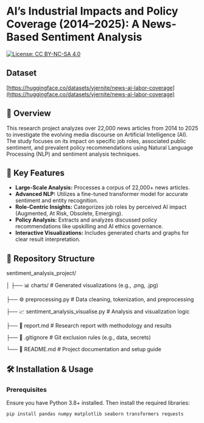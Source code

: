 # AI’s Industrial Impacts and Policy Coverage (2014–2025): A News-Based Sentiment Analysis

[![License: CC BY-NC-SA 4.0](https://img.shields.io/badge/License-CC_BY--NC--SA_4.0-lightgrey.svg)](https://creativecommons.org/licenses/by-nc-sa/4.0/)


## Dataset
[https://huggingface.co/datasets/yjernite/news-ai-labor-coverage](https://huggingface.co/datasets/yjernite/news-ai-labor-coverage)
## 📌 Overview
This research project analyzes over 22,000 news articles from 2014 to 2025 to investigate the evolving media discourse on Artificial Intelligence (AI). The study focuses on its impact on specific job roles, associated public sentiment, and prevalent policy recommendations using Natural Language Processing (NLP) and sentiment analysis techniques.

## 🎯 Key Features
- **Large-Scale Analysis:** Processes a corpus of 22,000+ news articles.
- **Advanced NLP:** Utilizes a fine-tuned transformer model for accurate sentiment and entity recognition.
- **Role-Centric Insights:** Categorizes job roles by perceived AI impact (Augmented, At Risk, Obsolete, Emerging).
- **Policy Analysis:** Extracts and analyzes discussed policy recommendations like upskilling and AI ethics governance.
- **Interactive Visualizations:** Includes generated charts and graphs for clear result interpretation.

## 📂 Repository Structure




sentiment_analysis_project/

│
├── 📊 charts/ # Generated visualizations (e.g., .png, .jpg)

├── ⚙️ preprocessing.py # Data cleaning, tokenization, and preprocessing

├── 📈 sentiment_analysis_visualise.py # Analysis and visualization logic

├── 📄 report.md # Research report with methodology and results

├── 🔐 .gitignore # Git exclusion rules (e.g., data, secrets)

└── 📖 README.md # Project documentation and setup guide


## 🛠️ Installation & Usage

### Prerequisites
Ensure you have Python 3.8+ installed. Then install the required libraries:
```bash
pip install pandas numpy matplotlib seaborn transformers requests
